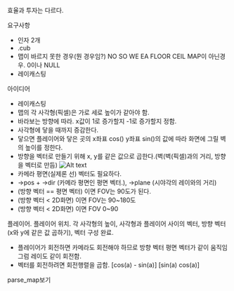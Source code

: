효율과 투자는 다르다.

요구사항
 - 인자 2개
 - .cub
 - 맵이 바르지 못한 경우(뭔 경우임?)
 NO SO WE EA FLOOR CEIL MAP이 아닌경우. 0이나 NULL
 - 레이캐스팅

아이디어
- 레이캐스팅
 - 맵의 각 사각형(픽셀)은 가로 세로 높이가 같아야 함.
 - 바라보는 방향에 따라. x값이 1로 증가할지 -1로 증가할지 정함.
 - 사각형에 닿을 때까지 증감한다.
 - 닿으면 플레이어와 닿은 곳의 x좌표 cos() y좌표 sin()의 값에 따라 화면에 그릴 벽의 높이를 정한다.
 - 방향을 벡터로 만들기 위해 x, y를 같은 값으로 곱한다.(벽(벽(픽셀)과의 거리, 방향을 벡터로 만듬)
 ![Alt text](https://lodev.org/cgtutor/images/raycastingcamera.gif)
 - 카메라 평면(실제론 선) 벡터도 필요하다.
 - ->pos + ->dir (카메라 평면인 평면 벡터.), ->plane (시야각의 레이와의 거리)
 - (방향 벡터 == 평면 벡터) 이면 FOV는 90도가 된다.
 - (방향 벡터 < 2D화면) 이면 FOV는 90~180도
 - (방향 벡터 < 2D화면) 이면 FOV 0~90
 
 플레이어. 플레이어 위치. 각 사각형의 높이, 사각형과 플레이어 사이의 벡터,
 방향 벡터(x와 y에 같은 값 곱하기), 
 벡터 구성 완료.
 - 플레이어가 회전하면 카메라도 회전해야 하므로
   방향 벡터 평면 벡터가 같이 움직임 그럼 레이도 같이 회전함.
 - 벡터를 회전하려면 회전행렬을 곱함.
 [cos(a) - sin(a)]
 [sin(a) cos(a)]
 

parse_map보기
